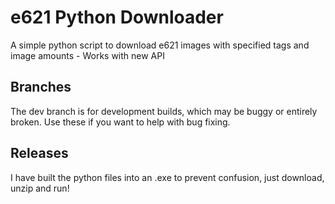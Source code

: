 # e621 Python Downloader
 A simple python script to download e621 images with specified tags and image amounts - Works with new API
## Branches
 The dev branch is for development builds, which may be buggy or entirely broken. Use these if you want to help with bug fixing.
## Releases
 I have built the python files into an .exe to prevent confusion, just download, unzip and run!
